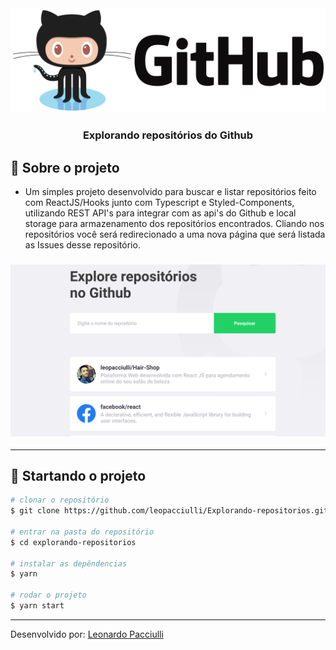 <img alt="GoStack" src="./src/assets/github.png" />

<h3 align="center">
  Explorando repositórios do Github
</h3>

## :rocket: Sobre o projeto

- Um simples projeto desenvolvido para buscar e listar repositórios feito com ReactJS/Hooks junto com Typescript e Styled-Components, utilizando REST API's para integrar com as api's do Github e local storage para armazenamento dos repositórios encontrados. Cliando nos repositórios você será redirecionado a uma nova página que será listada as Issues desse repositório.

<h3 align="center">
  <img alt="Repo" src="./src/assets/repo.png" />
</h3>

---

## :checkered_flag: Startando o projeto

```sh
# clonar o repositório
$ git clone https://github.com/leopacciulli/Explorando-repositorios.git

# entrar na pasta do repositório
$ cd explorando-repositorios

# instalar as depêndencias
$ yarn

# rodar o projeto
$ yarn start
```

---

Desenvolvido por: [Leonardo Pacciulli](https://www.linkedin.com/in/leonardo-pacciulli-a4b86a92/)
